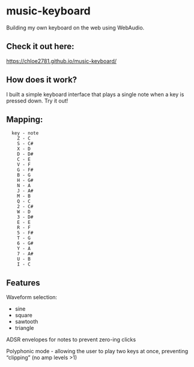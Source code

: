 # music-keyboard
Building my own keyboard on the web using WebAudio.

## Check it out here:
https://chloe2781.github.io/music-keyboard/

## How does it work?
I built a simple keyboard interface that plays a single note when a key is pressed down. Try it out!

## Mapping:
```
  key - note
    Z - C
    S - C#
    X - D
    D - D#
    C - E
    V - F
    G - F#
    B - G
    H - G#
    N - A
    J - A#
    M - B
    Q - C
    2 - C#
    W - D
    3 - D#
    E - E
    R - F
    5 - F#
    T - G
    6 - G#
    Y - A
    7 - A#
    U - B
    I - C
```

## Features
Waveform selection:
- sine
- square
- sawtooth
- triangle

ADSR envelopes for notes to prevent zero-ing clicks

Polyphonic mode - allowing the user to play two keys at once, preventing “clipping” (no amp levels >1)

